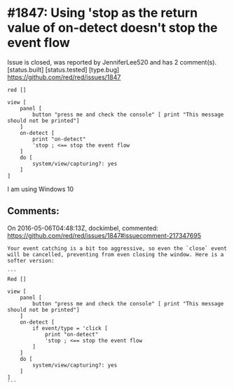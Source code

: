 
#1847: Using 'stop as the return value of on-detect doesn't stop the event flow
================================================================================
Issue is closed, was reported by JenniferLee520 and has 2 comment(s).
[status.built] [status.tested] [type.bug]
<https://github.com/red/red/issues/1847>

``` Red
red []

view [
    panel [
        button "press me and check the console" [ print "This message should not be printed"]
    ] 
    on-detect [
        print "on-detect"
        'stop ; <== stop the event flow
    ]
    do [
        system/view/capturing?: yes 
    ]
]
```

I am using Windows 10



Comments:
--------------------------------------------------------------------------------

On 2016-05-06T04:48:13Z, dockimbel, commented:
<https://github.com/red/red/issues/1847#issuecomment-217347695>

    Your event catching is a bit too aggressive, so even the `close` event will be cancelled, preventing from even closing the window. Here is a softer version:
    
    ```
    Red []
    
    view [
        panel [
            button "press me and check the console" [ print "This message should not be printed"]
        ] 
        on-detect [
            if event/type = 'click [
                print "on-detect"
                'stop ; <== stop the event flow
            ]
        ]
        do [
            system/view/capturing?: yes 
        ]
    ]
    ```

